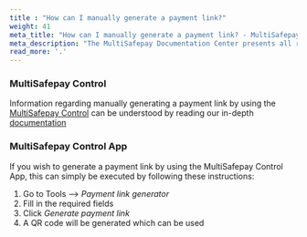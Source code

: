 ```yaml
---
title : "How can I manually generate a payment link?"
weight: 41
meta_title: "How can I manually generate a payment link? - MultiSafepay Support"
meta_description: "The MultiSafepay Documentation Center presents all relevant information about our Plugins and API. You can also find support pages for Payment Methods, Tools and General Questions as well as the contact details of our Support and Integration Teams."
read_more: '.'
---
```


### MultiSafepay Control
Information regarding manually generating a payment link by using the [MultiSafepay Control](https://merchant.multisafepay.com/) can be understood by reading our in-depth [documentation](https://docs.multisafepay.com/tools/multisafepay-control/manually-generated-payment-link/)

### MultiSafepay Control App

If you wish to generate a payment link by using the MultiSafepay Control App, this can simply be executed by following these instructions:

1. Go to Tools –> _Payment link generator_
2. Fill in the required fields
3. Click _Generate payment link_
4. A QR code will be generated which can be used


